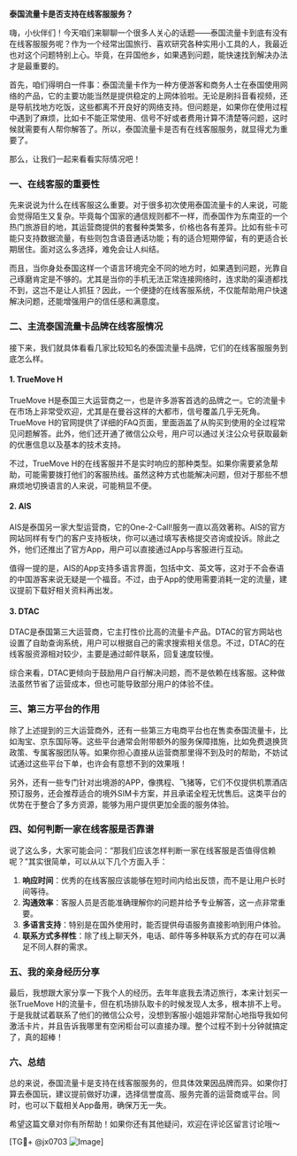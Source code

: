 **泰国流量卡是否支持在线客服服务？**

嗨，小伙伴们！今天咱们来聊聊一个很多人关心的话题——泰国流量卡到底有没有在线客服服务呢？作为一个经常出国旅行、喜欢研究各种实用小工具的人，我最近也对这个问题特别上心。毕竟，在异国他乡，如果遇到问题，能快速找到解决办法才是最重要的。

首先，咱们得明白一件事：泰国流量卡作为一种方便游客和商务人士在泰国使用网络的产品，它的主要功能当然是提供稳定的上网体验啦。无论是刷抖音看视频，还是导航找地方吃饭，这些都离不开良好的网络支持。但问题是，如果你在使用过程中遇到了麻烦，比如卡不能正常使用、信号不好或者费用计算不清楚等问题，这时候就需要有人帮你解答了。所以，泰国流量卡是否有在线客服服务，就显得尤为重要了。

那么，让我们一起来看看实际情况吧！

### **一、在线客服的重要性**
先来说说为什么在线客服这么重要。对于很多初次使用泰国流量卡的人来说，可能会觉得陌生又复杂。毕竟每个国家的通信规则都不一样，而泰国作为东南亚的一个热门旅游目的地，其运营商提供的套餐种类繁多，价格也各有差异。比如有些卡可能只支持数据流量，有些则包含语音通话功能；有的适合短期停留，有的更适合长期居住。面对这么多选择，难免会让人纠结。

而且，当你身处泰国这样一个语言环境完全不同的地方时，如果遇到问题，光靠自己琢磨肯定是不够的。尤其是当你的手机无法正常连接网络时，连求助的渠道都找不到，这岂不是让人抓狂？因此，一个便捷的在线客服系统，不仅能帮助用户快速解决问题，还能增强用户的信任感和满意度。

### **二、主流泰国流量卡品牌在线客服情况**
接下来，我们就具体看看几家比较知名的泰国流量卡品牌，它们的在线客服服务到底怎么样。

#### 1. TrueMove H
TrueMove H是泰国三大运营商之一，也是许多游客首选的品牌之一。它的流量卡在市场上非常受欢迎，尤其是在曼谷这样的大都市，信号覆盖几乎无死角。TrueMove H的官网提供了详细的FAQ页面，里面涵盖了从购买到使用的全过程常见问题解答。此外，他们还开通了微信公众号，用户可以通过关注公众号获取最新的优惠信息以及基本的技术支持。

不过，TrueMove H的在线客服并不是实时响应的那种类型。如果你需要紧急帮助，可能需要拨打他们的客服热线。虽然这种方式也能解决问题，但对于那些不想麻烦地切换语言的人来说，可能稍显不便。

#### 2. AIS
AIS是泰国另一家大型运营商，它的One-2-Call!服务一直以高效著称。AIS的官方网站同样有专门的客户支持板块，你可以通过填写表格提交咨询或投诉。除此之外，他们还推出了官方App，用户可以直接通过App与客服进行互动。

值得一提的是，AIS的App支持多语言界面，包括中文、英文等，这对于不会泰语的中国游客来说无疑是一个福音。不过，由于App的使用需要消耗一定的流量，建议提前下载好相关资料再出发。

#### 3. DTAC
DTAC是泰国第三大运营商，它主打性价比高的流量卡产品。DTAC的官方网站也设置了自助查询系统，用户可以根据自己的需求搜索相关信息。不过，DTAC的在线客服资源相对较少，主要是通过邮件联系，回复速度较慢。

综合来看，DTAC更倾向于鼓励用户自行解决问题，而不是依赖在线客服。这种做法虽然节省了运营成本，但也可能导致部分用户的体验不佳。

### **三、第三方平台的作用**
除了上述提到的三大运营商外，还有一些第三方电商平台也在售卖泰国流量卡，比如淘宝、京东国际等。这些平台通常会附带额外的服务保障措施，比如免费退换货政策、专属客服团队等。如果你担心直接从运营商那里得不到及时的帮助，不妨试试通过这些平台下单，也许会有意想不到的效果哦！

另外，还有一些专门针对出境游的APP，像携程、飞猪等，它们不仅提供机票酒店预订服务，还会推荐适合的境外SIM卡方案，并且承诺全程无忧售后。这类平台的优势在于整合了多方资源，能够为用户提供更加全面的服务体验。

### **四、如何判断一家在线客服是否靠谱**
说了这么多，大家可能会问：“那我们应该怎样判断一家在线客服是否值得信赖呢？”其实很简单，可以从以下几个方面入手：

1. **响应时间**：优秀的在线客服应该能够在短时间内给出反馈，而不是让用户长时间等待。
2. **沟通效率**：客服人员是否能准确理解你的问题并给予专业解答，这一点非常重要。
3. **多语言支持**：特别是在国外使用时，能否提供母语服务直接影响到用户体验。
4. **联系方式多样性**：除了线上聊天外，电话、邮件等多种联系方式的存在可以满足不同人群的需求。

### **五、我的亲身经历分享**
最后，我想跟大家分享一下我个人的经历。去年年底我去清迈旅行，本来计划买一张TrueMove H的流量卡，但在机场排队取卡的时候发现人太多，根本排不上号。于是我就试着联系了他们的微信公众号，没想到客服小姐姐非常耐心地指导我如何激活卡片，并且告诉我哪里有空闲柜台可以直接办理。整个过程不到十分钟就搞定了，真的超棒！

### **六、总结**
总的来说，泰国流量卡是支持在线客服服务的，但具体效果因品牌而异。如果你打算去泰国玩，建议提前做好功课，选择信誉度高、服务完善的运营商或平台。同时，也可以下载相关App备用，确保万无一失。

希望这篇文章对你有所帮助！如果你还有其他疑问，欢迎在评论区留言讨论哦～

[TG💪+ @jx0703 ![Image](https://github.com/user-attachments/assets/dbca1d08-cadb-493c-b0ec-ad6f7a83f270)]